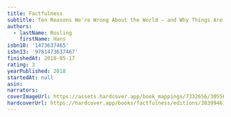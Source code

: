```yaml
---
title: Factfulness
subtitle: Ten Reasons We're Wrong About the World – and Why Things Are Better Than You Think
authors:
  - lastName: Rosling
    firstName: Hans
isbn10: '1473637465'
isbn13: '9781473637467'
finishedAt: 2018-05-17
rating: 3
yearPublished: 2018
startedAt: null
asin:
narrators:
coverImageUrl: https://assets.hardcover.app/book_mappings/7332656/305561d75a2a2ef97a62c5120ff3bd0c1086bcf4.jpeg
hardcoverUrl: https://hardcover.app/books/factfulness/editions/30399461
---
```

